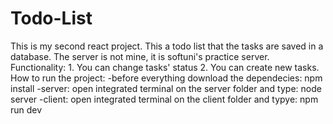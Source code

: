 # Todo-List 

This is my second react project. This a todo list that the tasks are saved in a database. 
The server is not mine, it is softuni's practice server. 
Functionality: 1. You can change tasks' status 2. You can create new tasks.
How to run the project: 
-before everything download the dependecies: npm install
-server: open integrated terminal on the server folder and type: node server
-client: open integrated terminal on the client folder and typye: npm run dev
